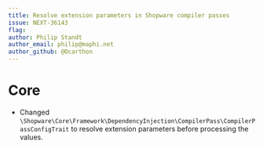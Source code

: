 ```yaml
---
title: Resolve extension parameters in Shopware compiler passes
issue: NEXT-36143
flag:
author: Philip Standt
author_email: philip@maphi.net
author_github: @Ocarthon
---
```

# Core
* Changed `\Shopware\Core\Framework\DependencyInjection\CompilerPass\CompilerPassConfigTrait` to resolve extension parameters before processing the values.

